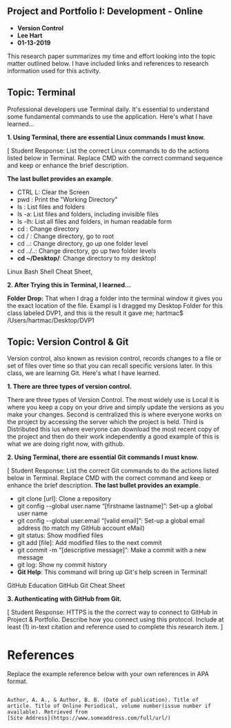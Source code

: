 

## Project and Portfolio I: Development - Online 

* **Version Control**
* **Lee Hart**
* **01-13-2019**

This research paper summarizes my time and effort looking into the topic matter outlined below. I have included links and references to research information used for this activity.    

## Topic: Terminal
Professional developers use Terminal daily. It's essential to understand some fundamental commands to use the application. Here's what I have learned...  

**1. Using Terminal, there are essential Linux commands I must know.**

[ Student Response: List the correct Linux commands to do the actions listed below in Terminal. Replace CMD with the correct command sequence and keep or enhance the brief description. 

**The last bullet provides an example**.

* CTRL L: Clear the Screen 
* pwd : Print the "Working Directory"
* ls <folderName>: List files and folders
* ls -a: List files and folders, including invisible files
* ls -lh: List all files and folders, in human readable form
* cd <folderName>: Change directory
* cd / : Change directory, go to root
* cd ..: Change directory, go up one folder level
* cd ../..: Change directory, go up two folder levels
* **cd ~/Desktop/**: Change directory to my desktop! 

Linux Bash Shell Cheat Sheet, 

**2. After Trying this in Terminal, I learned...**

**Folder Drop:** That when I drag a folder into the terminal window it gives you the exact location of the file. Exampl is I dragged my Desktop Folder for this class labeled DVP1, and this is the result it gave me; hartmac$ /Users/hartmac/Desktop/DVP1 
 



## Topic: Version Control & Git
Version control, also known as revision control, records changes to a file or set of files over time so that you can recall specific versions later. In this class, we are learning Git. Here's what I have learned. 

**1. There are three types of version control.**

There are three types of Version Control. The most widely use is Local it is where you keep a copy on your drive and simply update the versions as you make your changes. Second is centralized this is where everyone works on the project by accessing the server which the project is held. Third is Distributed this ius where everyone can download the most recent copy of the project and then do their work independently a good example of this is what we are doing right now, with github. 



**2. Using Terminal, there are essential Git commands I must know.**

[ Student Response: List the correct Git commands to do the actions listed below in Terminal. Replace CMD with the correct command and keep or enhance the brief description. **The last bullet provides an example**. 

* git clone [url]: Clone a repository
* git config --global user.name “[firstname lastname]”: Set-up a global user name
* git config --global user.email “[valid email]”: Set-up a global email address (to match my GitHub account eMail)
* git status: Show modified files
* git add [file]: Add modified files to the next commit
* git commit -m “[descriptive message]”: Make a commit with a new message
* git log: Show ny commit history
* **Git Help**: This command will bring up Git's help screen in Terminal!
    

GitHub Education GitHub Git Cheat Sheet



**3. Authenticating with GitHub from Git.**

[ Student Response: HTTPS is the the correct way to connect to GitHub in Project & Portfolio. Describe how you connect using this protocol. Include at least (1) in-text citation and reference used to complete this research item. ] 






<a name="References"></a>
# References

Replace the example reference below with your own references in APA format.

``` 

Author, A. A., & Author, B. B. (Date of publication). Title of article. Title of Online Periodical, volume number(issue number if available). Retrieved from
[Site Address](https://www.someaddress.com/full/url/)


```

